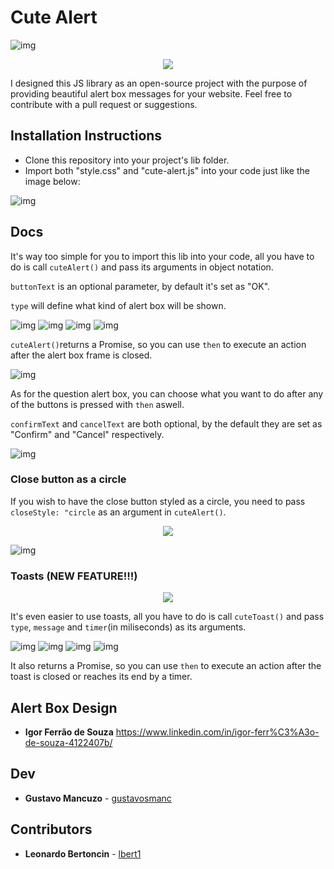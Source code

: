 # Cute Alert

![img](https://i.imgur.com/fuKb4lG.png)
<p align="center">
  <img src="https://media.giphy.com/media/fwnMNrkWLs1TrxK6ab/giphy.gif" />
</p>

I designed this JS library as an open-source project with the purpose of providing beautiful alert box messages for your website. Feel free to contribute with a pull request or suggestions.


## Installation Instructions

- Clone this repository into your project's lib folder.
- Import both "style.css" and "cute-alert.js" into your code just like the image below:

![img](https://i.imgur.com/GuK5Uov.png)

## Docs

It's way too simple for you to import this lib into your code, all you have to do is call ```cuteAlert()``` and pass its arguments in object notation.

```buttonText``` is an optional parameter, by default it's set as "OK".

```type``` will define what kind of alert box will be shown.

![img](https://i.imgur.com/BHqM7Mm.png)
![img](https://i.imgur.com/mLAfKh7.png)
![img](https://i.imgur.com/6012avM.png)
![img](https://i.imgur.com/E9BUQeV.png)

```cuteAlert()```returns a Promise, so you can use ```then``` to execute an action after the alert box frame is closed.

![img](https://i.imgur.com/i4OZ7NV.png)

As for the question alert box, you can choose what you want to do after any of the buttons is pressed with ```then``` aswell.

```confirmText``` and ```cancelText``` are both optional, by the default they are set as "Confirm" and "Cancel" respectively.

![img](https://i.imgur.com/VFoRvKR.png)

### Close button as a circle

If you wish to have the close button styled as a circle, you need to pass ```closeStyle: "circle``` as an argument in ```cuteAlert()```.

<p align="center">
  <img src="https://i.imgur.com/Ak2JidL.png" />
</p>

![img](https://i.imgur.com/QPYnAyg.png)

### Toasts (NEW FEATURE!!!)

<p align="center">
  <img src="https://media.giphy.com/media/fwnMNrkWLs1TrxK6ab/giphy.gif" />
</p>

It's even easier to use toasts, all you have to do is call ```cuteToast()``` and pass ```type```, ```message``` and ```timer```(in miliseconds) as its arguments.

![img](https://i.imgur.com/IDUChOO.png)
![img](https://i.imgur.com/HlaJCxL.png)
![img](https://i.imgur.com/hpGOQmh.png)
![img](https://i.imgur.com/LXBz631.png)

It also returns a Promise, so you can use ```then``` to execute an action after the toast is closed or reaches its end by a timer.

## Alert Box Design

- **Igor Ferrão de Souza** https://www.linkedin.com/in/igor-ferr%C3%A3o-de-souza-4122407b/


## Dev

- **Gustavo Mancuzo** - [gustavosmanc](https://github.com/gustavosmanc)


## Contributors

- **Leonardo Bertoncin** - [lbert1](https://github.com/lbert1)
